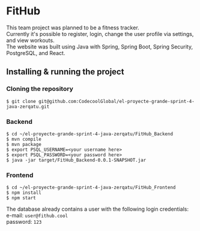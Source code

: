 # FitHub

This team project was planned to be a fitness tracker.  
Currently it's possible to register, login, change the user profile via settings, and view workouts.  
The website was built using Java with Spring, Spring Boot, Spring Security, PostgreSQL, and React.

## Installing & running the project

### Cloning the repository

```shell
$ git clone git@github.com:CodecoolGlobal/el-proyecte-grande-sprint-4-java-zerqatu.git
```

### Backend

```shell
$ cd ~/el-proyecte-grande-sprint-4-java-zerqatu/FitHub_Backend
$ mvn compile
$ mvn package
$ export PSQL_USERNAME=<your username here>
$ export PSQL_PASSWORD=<your password here>
$ java -jar target/FitHub_Backend-0.0.1-SNAPSHOT.jar
```

### Frontend

```shell
$ cd ~/el-proyecte-grande-sprint-4-java-zerqatu/FitHub_Frontend
$ npm install
$ npm start
```

The database already contains a user with the following login credentials:  
e-mail: `user@fithub.cool`  
password: `123`

